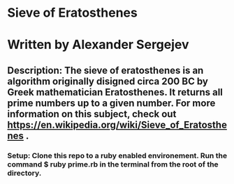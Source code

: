 # Sieve of Eratosthenes
# Written by Alexander Sergejev

## Description: The sieve of eratosthenes is an algorithm originally disigned circa 200 BC by Greek mathematician Eratosthenes. It returns all prime numbers up to a given number. For more information on this subject, check out https://en.wikipedia.org/wiki/Sieve_of_Eratosthenes .

### Setup: Clone this repo to a ruby enabled environement. Run the command $ ruby prime.rb in the terminal from the root of the directory. 
